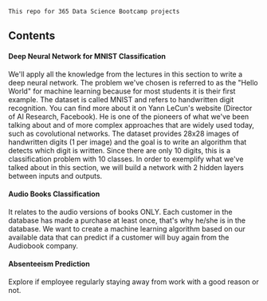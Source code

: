 ```
This repo for 365 Data Science Bootcamp projects
```

## Contents

#### Deep Neural Network for MNIST Classification
We'll apply all the knowledge from the lectures in this section to write a deep neural network. The problem we've chosen is referred to as the "Hello World" for machine learning because for most students it is their first example. The dataset is called MNIST and refers to handwritten digit recognition. You can find more about it on Yann LeCun's website (Director of AI Research, Facebook). He is one of the pioneers of what we've been talking about and of more complex approaches that are widely used today, such as covolutional networks. The dataset provides 28x28 images of handwritten digits (1 per image) and the goal is to write an algorithm that detects which digit is written. Since there are only 10 digits, this is a classification problem with 10 classes. In order to exemplify what we've talked about in this section, we will build a network with 2 hidden layers between inputs and outputs.

#### Audio Books Classification
It relates to the audio versions of books ONLY. Each customer in the database has made a purchase at least once, that's why he/she is in the database. We want to create a machine learning algorithm based on our available data that can predict if a customer will buy again from the Audiobook company.

#### Absenteeism Prediction
Explore if employee regularly staying away from work with a good reason or not.

